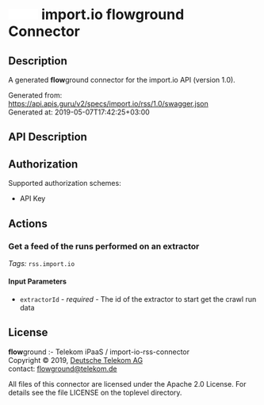 # ![LOGO](logo.png) import.io **flow**ground Connector

## Description

A generated **flow**ground connector for the import.io API (version 1.0).

Generated from: https://api.apis.guru/v2/specs/import.io/rss/1.0/swagger.json<br/>
Generated at: 2019-05-07T17:42:25+03:00

## API Description



## Authorization

Supported authorization schemes:
- API Key
## Actions

### Get a feed of the runs performed on an extractor

*Tags:* `rss.import.io`

#### Input Parameters
* `extractorId` - _required_ - The id of the extractor to start get the crawl run data

## License

**flow**ground :- Telekom iPaaS / import-io-rss-connector<br/>
Copyright © 2019, [Deutsche Telekom AG](https://www.telekom.de)<br/>
contact: flowground@telekom.de

All files of this connector are licensed under the Apache 2.0 License. For details
see the file LICENSE on the toplevel directory.
